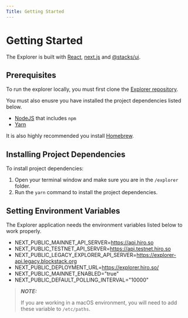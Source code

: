 ```yaml
---
Title: Getting Started
---
```


# Getting Started

The Explorer is built with [React](https://reactjs.org/), [next.js](https://github.com/vercel/next.js) and [@stacks/ui](https://github.com/hirosystems/ui).

## Prerequisites

To run the explorer locally, you must first clone the [Explorer repository](https://github.com/hirosystems/explorer).

You must also enusre you have installed the project dependencies listed below.

- [NodeJS](https://nodejs.dev/en/) that includes `npm`
- [Yarn](https://yarnpkg.com/)

It is also highly recommended you install [Homebrew](https://brew.sh/).

## Installing Project Dependencies

To install project dependencies:

1. Open your terminal window and make sure you are in the `/explorer` folder.
2. Run the `yarn` command to install the project dependencies.

## Setting Environment Variables

The Explorer application needs the environment variables listed below to work properly. 

- NEXT_PUBLIC_MAINNET_API_SERVER=https://api.hiro.so
- NEXT_PUBLIC_TESTNET_API_SERVER=https://api.testnet.hiro.so
- NEXT_PUBLIC_LEGACY_EXPLORER_API_SERVER=https://explorer-api.legacy.blockstack.org
- NEXT_PUBLIC_DEPLOYMENT_URL=https://explorer.hiro.so/
- NEXT_PUBLIC_MAINNET_ENABLED="true"
- NEXT_PUBLIC_DEFAULT_POLLING_INTERVAL="10000"

> **_NOTE:_**
>
> If you are working in a macOS environment, you will need to add these variable to `/etc/paths`.
